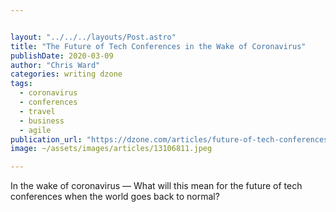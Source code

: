 ```yaml
---


layout: "../../../layouts/Post.astro"
title: "The Future of Tech Conferences in the Wake of Coronavirus"
publishDate: 2020-03-09
author: "Chris Ward"
categories: writing dzone
tags: 
  - coronavirus
  - conferences
  - travel
  - business
  - agile
publication_url: "https://dzone.com/articles/future-of-tech-conferences-coronavirus"
image: ~/assets/images/articles/13106811.jpeg

---
```

In the wake of coronavirus — What will this mean for the future of tech conferences when the world goes back to normal?

